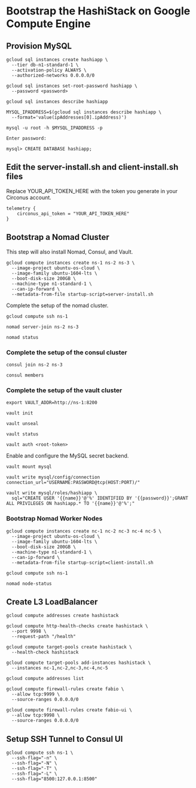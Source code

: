 # Bootstrap the HashiStack on Google Compute Engine

## Provision MySQL

```
gcloud sql instances create hashiapp \
  --tier db-n1-standard-1 \
  --activation-policy ALWAYS \
  --authorized-networks 0.0.0.0/0
```

```
gcloud sql instances set-root-password hashiapp \
  --password <password>
```

```
gcloud sql instances describe hashiapp
```
```
MYSQL_IPADDRESS=$(gcloud sql instances describe hashiapp \
  --format='value(ipAddresses[0].ipAddress)')
```

```
mysql -u root -h $MYSQL_IPADDRESS -p
```
```
Enter password:
```

```
mysql> CREATE DATABASE hashiapp;
```
## Edit the server-install.sh and client-install.sh files
Replace YOUR_API_TOKEN_HERE with the token you generate in your Circonus account.
```
telemetry {
	circonus_api_token = "YOUR_API_TOKEN_HERE"
}
```

## Bootstrap a Nomad Cluster

This step will also install Nomad, Consul, and Vault.

```
gcloud compute instances create ns-1 ns-2 ns-3 \
  --image-project ubuntu-os-cloud \
  --image-family ubuntu-1604-lts \
  --boot-disk-size 200GB \
  --machine-type n1-standard-1 \
  --can-ip-forward \
  --metadata-from-file startup-script=server-install.sh
```

Complete the setup of the nomad cluster.

```
gcloud compute ssh ns-1
```

```
nomad server-join ns-2 ns-3
```

```
nomad status
```

### Complete the setup of the consul cluster

```
consul join ns-2 ns-3
```

```
consul members
```

### Complete the setup of the vault cluster

```
export VAULT_ADDR=http://ns-1:8200
```

```
vault init
```
```
vault unseal
```
```
vault status
```
```
vault auth <root-token>
```

Enable and configure the MySQL secret backend.

```
vault mount mysql
```

```
vault write mysql/config/connection connection_url="USERNAME:PASSWORD@tcp(HOST:PORT)/"
```

```
vault write mysql/roles/hashiapp \
  sql="CREATE USER '{{name}}'@'%' IDENTIFIED BY '{{password}}';GRANT ALL PRIVILEGES ON hashiapp.* TO '{{name}}'@'%';"
```

### Bootstrap Nomad Worker Nodes

```
gcloud compute instances create nc-1 nc-2 nc-3 nc-4 nc-5 \
  --image-project ubuntu-os-cloud \
  --image-family ubuntu-1604-lts \
  --boot-disk-size 200GB \
  --machine-type n1-standard-1 \
  --can-ip-forward \
  --metadata-from-file startup-script=client-install.sh
```

```
gcloud compute ssh ns-1
```

```
nomad node-status
```

## Create L3 LoadBalancer

```
gcloud compute addresses create hashistack
```

```
gcloud compute http-health-checks create hashistack \
  --port 9998 \
  --request-path "/health"
```

```
gcloud compute target-pools create hashistack \
  --health-check hashistack
```

```
gcloud compute target-pools add-instances hashistack \
  --instances nc-1,nc-2,nc-3,nc-4,nc-5
```

```
gcloud compute addresses list
```

```
gcloud compute firewall-rules create fabio \
  --allow tcp:9999 \
  --source-ranges 0.0.0.0/0
```

```
gcloud compute firewall-rules create fabio-ui \
  --allow tcp:9998 \
  --source-ranges 0.0.0.0/0
```

## Setup SSH Tunnel to Consul UI

```
gcloud compute ssh ns-1 \
  --ssh-flag="-n" \
  --ssh-flag="-N" \
  --ssh-flag="-T" \
  --ssh-flag="-L" \
  --ssh-flag="8500:127.0.0.1:8500"
```
